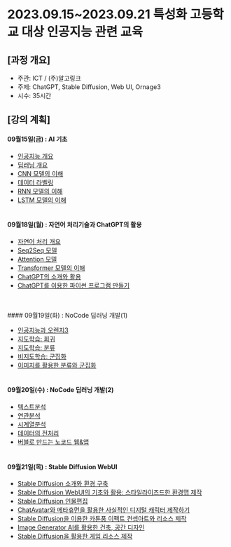 # 2023.09.15\~2023.09.21 특성화 고등학교 대상 인공지능 관련 교육

## \[과정 개요]

* 주관: ICT / (주)알고링크
* 주제: ChatGPT, Stable Diffusion, Web UI, Ornage3
* 시수: 35시간

## \[강의 계획]

#### 09월15일(금) : AI 기초

* [인공지능 개요](../LectureFiles/pdf/AI01_AI개요.pdf)
* [딥러닝 개요](../LectureFiles/pdf/DL01_딥러닝개요.pdf)
* [CNN 모델의 이해](../LectureFiles/pdf/DL02_CNN모델개요.pdf)
* [데이터 라벨링](../LectureFiles/pdf/DL20_데이터라벨링.pdf)
* [RNN 모델의 이해](../LectureFiles/pdf/DL11_RNN모델개요.pdf)
* [LSTM 모델의 이해](../LectureFiles/pdf/DL14_LSTM모델개요.pdf)
  <br/>
  <br/>
#### 09월18일(월) : 자연어 처리기술과 ChatGPT의 활용

  * [자연어 처리 개요](../LectureFiles/pdf/NLP01_자연어처리개요.pdf)
  * [Seq2Seq 모델](../LectureFiles/pdf/NLP06_언어모델_Seq2Seq.pdf)
  * [Attention 모델](../LectureFiles/pdf/NLP07_언어모델_Attention.pdf)
  * [Transformer 모델의 이해](../LectureFiles/pdf/NLP08_언어모델_Transformer.pdf)
  * [ChatGPT의 소개와 활용](../LectureFiles/pdf/ETC01_ChatGPT_활용법.pdf)
  * [ChatGPT를 이용한 파이썬 프로그램 만들기](../LectureFiles/pdf/LLM10_ChatGPT_활용_프로그래밍.pdf)
  <br/>
  <br/> 
#### 09월19일(화) : NoCode 딥러닝 개발(1)

* [인공지능과 오렌지3](../LectureFiles/pdf/OR01_인공지능과_오렌지3.pdf)
* [지도학습: 회귀](../LectureFiles/pdf/OR02_지도학습-회귀.pdf)
* [지도학습: 분류](../LectureFiles/pdf/OR04_지도학습-분류.pdf)
* [비지도학습: 군집화](../LectureFiles/pdf/OR06_비지도학습-군집화.pdf)
* [이미지를 활용한 분류와 군집화](../LectureFiles/pdf/OR08_이미지를_활용한_분류와_군집화.pdf)
  <br/>
  <br/>
#### 09월20일(수) : NoCode 딥러닝 개발(2)

* [텍스트분석](../LectureFiles/pdf/OR10_텍스트분석.pdf)
* [연관분석](../LectureFiles/pdf/OR12_연관분석.pdf)
* [시계열분석](../LectureFiles/pdf/OR13_시계열분석.pdf)
* [데이터의 전처리](../LectureFiles/pdf/OR14_데이터의_전처리.pdf)
* [버블로 만드는 노코드 웹&앱](../LectureFiles/pdf/ETC02_Bubble_NoCode_Web.pdf)
  <br/>
  <br/>
#### 09월21일(목) : Stable Diffusion WebUI

* [Stable Diffusion 소개와 환경 구축](../LectureFiles/pdf/DL02_CNN모델개요.pdf)
* [Stable Diffusion WebUI의 기초와 활용: 스타일라이즈드한 환경맵 제작](../LectureFiles/pdf/DL02_CNN모델개요.pdf)
* [Stable Diffusion 인물편집](../LectureFiles/pdf/DL02_CNN모델개요.pdf)
* [ChatAvatar와 메타휴먼을 활용한 사실적인 디지털 캐릭터 제작하기](../LectureFiles/pdf/DL02_CNN모델개요.pdf)
* [Stable Diffusion을 이용한 카툰풍 이펙트 컨셉아트와 리소스 제작](../LectureFiles/pdf/DL02_CNN모델개요.pdf)
* [Image Generator AI를 활용한 건축, 공간 디자인](../LectureFiles/pdf/DL02_CNN모델개요.pdf)
* [Stable Diffusion을 활용한 게임 리소스 제작](../LectureFiles/pdf/DL02_CNN모델개요.pdf)
  